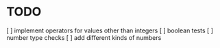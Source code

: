# TODO
[ ] implement operators for values other than integers
[ ] boolean tests
[ ] number type checks
[ ] add different kinds of numbers
